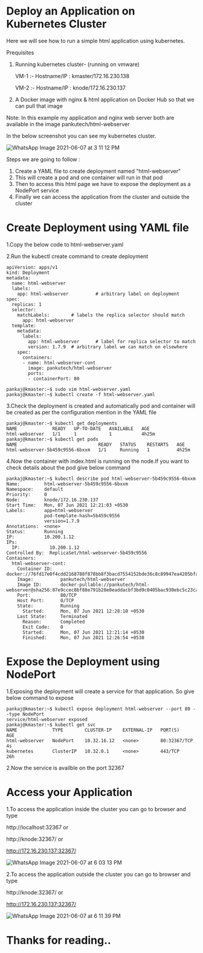 # Deploy an Application on Kubernetes Cluster
Here we will see how to run a simple html application using kubernetes.

Prequisites
1. Running kubernetes cluster- (running on vmware)

   VM-1 :- Hostname/IP : kmaster/172.16.230.138
   
   VM-2 :- Hostname/IP : knode/172.16.230.137
   
3. A Docker image with nginx & html application on Docker Hub so that we can pull that image 
 
Note: In this example my application and nginx web server both are available in the image pankutech/html-webserver


In the below screenshot you can see my kubernetes cluster.

![WhatsApp Image 2021-06-07 at 3 11 12 PM](https://user-images.githubusercontent.com/76647860/120997531-e9711b80-c7a4-11eb-8739-b2aba4562fc7.jpeg)

Steps we are going to follow :
1. Create a YAML file to create deployment named "html-webserver"
2. This will create a pod and one container will run in that pod
3. Then to access this html page we have to expose the deployment as a NodePort service
4. Finally we can access the application from the cluster and outside the cluster 


# Create Deployment using YAML file
1.Copy the below code to html-webserver.yaml

2.Run the kubectl create command to create deployment

```console
apiVersion: apps/v1
kind: Deployment
metadata:
  name: html-webserver
  labels:
    app: html-webserver          # arbitrary label on deployment
spec:
  replicas: 1
  selector:
    matchLabels:        # labels the replica selector should match
      app: html-webserver
  template:
    metadata:
      labels:
        app: html-webserver      # label for replica selector to match
        version: 1.7.9  # arbitrary label we can match on elsewhere
    spec:
      containers:
      - name: html-webserver-cont
        image: pankutech/html-webserver
        ports:
        - containerPort: 80
```

```console
pankaj@kmaster:~$ sudo vim html-webserver.yaml
pankaj@kmaster:~$ kubectl create -f html-webserver.yaml
```
3.Check the deployment is created and automatically pod and container will be created as per the configuration mention in the YAML file
```console
pankaj@kmaster:~$ kubectl get deployments
NAME             READY   UP-TO-DATE   AVAILABLE   AGE
html-webserver   1/1     1            1           4h25m
pankaj@kmaster:~$ kubectl get pods
NAME                              READY   STATUS    RESTARTS   AGE
html-webserver-5b459c9556-6bxxm   1/1     Running   1          4h25m

```
4.Now the container with index.html is running on the node.If you want to check details about the pod give below command
```console
pankaj@kmaster:~$ kubectl describe pod html-webserver-5b459c9556-6bxxm
Name:         html-webserver-5b459c9556-6bxxm
Namespace:    default
Priority:     0
Node:         knode/172.16.230.137
Start Time:   Mon, 07 Jun 2021 12:21:03 +0530
Labels:       app=html-webserver
              pod-template-hash=5b459c9556
              version=1.7.9
Annotations:  <none>
Status:       Running
IP:           10.200.1.12
IPs:
  IP:           10.200.1.12
Controlled By:  ReplicaSet/html-webserver-5b459c9556
Containers:
  html-webserver-cont:
    Container ID:   docker://76fd17e0f4cdd2168788f878bb8f3bacd7554152bde36c8c89947ea4205bfa11
    Image:          pankutech/html-webserver
    Image ID:       docker-pullable://pankutech/html-webserver@sha256:87e9ccec8bf88e791b28e0eaddacbf3bd9c0405bac930ebc5c23ca0d4ee3ff04
    Port:           80/TCP
    Host Port:      0/TCP
    State:          Running
      Started:      Mon, 07 Jun 2021 12:28:10 +0530
    Last State:     Terminated
      Reason:       Completed
      Exit Code:    0
      Started:      Mon, 07 Jun 2021 12:21:14 +0530
      Finished:     Mon, 07 Jun 2021 12:26:54 +0530
```


# Expose the Deployment using NodePort
1.Exposing the deployment will create a service for that application. So give below command to expose 
```console
pankaj@kmaster:~$ kubectl expose deployment html-webserver --port 80 --type NodePort
service/html-webserver exposed
pankaj@kmaster:~$ kubectl get svc
NAME             TYPE        CLUSTER-IP    EXTERNAL-IP   PORT(S)        AGE
html-webserver   NodePort    10.32.16.12   <none>        80:32367/TCP   4s
kubernetes       ClusterIP   10.32.0.1     <none>        443/TCP        26h
```
2.Now the service is availble on the port 32367

# Access your Application
1.To access the application inside the cluster you can go to browser and type

  http://localhost:32367 or
  
  http://knode:32367/ or
  
  http://172.16.230.137:32367/

![WhatsApp Image 2021-06-07 at 6 03 13 PM](https://user-images.githubusercontent.com/76647860/121017926-7626d400-c7bb-11eb-893e-e8f2f1ede1b9.jpeg)

  
2.To access the application outside the cluster you can go to browser and type

  http://knode:32367/ or
  
  http://172.16.230.137:32367/
  
  ![WhatsApp Image 2021-06-07 at 6 11 39 PM](https://user-images.githubusercontent.com/76647860/121018266-dd448880-c7bb-11eb-8a50-3a004d94d7d2.jpeg)
  
  
  # Thanks for reading..
